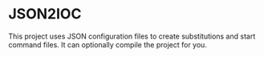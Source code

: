 # JSON2IOC

This project uses JSON configuration files to create substitutions and start command files.
It can optionally compile the project for you.